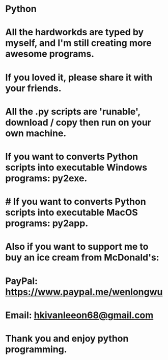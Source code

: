 # Python
# All the hardworkds are typed by myself, and I'm still creating more awesome programs.
# If you loved it, please share it with your friends. 
# All the .py scripts are 'runable', download / copy then run on your own machine.
# If you want to converts Python scripts into executable Windows programs: py2exe.
# # If you want to converts Python scripts into executable MacOS programs: py2app.
# Also if you want to support me to buy an ice cream from McDonald's:
# PayPal: https://www.paypal.me/wenlongwu
# Email: hkivanleeon68@gmail.com
# Thank you and enjoy python programming.
